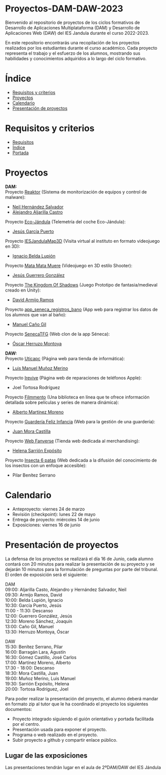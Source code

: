 # Proyectos-DAM-DAW-2023
Bienvenido al repositorio de proyectos de los ciclos formativos de Desarrollo de Aplicaciones Multiplataforma (DAM) y Desarrollo de Aplicaciones Web (DAW) del IES Jandula durante el curso 2022-2023.

En este repositorio encontrarás una recopilación de los proyectos realizados por los estudiantes durante el curso académico. Cada proyecto representa el trabajo y el esfuerzo de los alumnos, mostrando sus habilidades y conocimientos adquiridos a lo largo del ciclo formativo.

# Índice
- [Requisitos y criterios](#Requisitos-y-criterios)
- [Proyectos](#Proyectos)
- [Calendario](#Calendario)
- [Presentación de proyectos](#Presentación-de-proyectos)

# Requisitos y criterios
- [Requisitos](https://docs.google.com/document/d/1aVldU-vYqjzdnlaJivF8qRecJrzvUhO3MX2bvg395SU/edit?usp=sharing)
- [Índice](https://docs.google.com/document/d/125VUF7avkGyrspiLrequUlhDGRTdRzebOSh9M973gt0/edit?usp=sharing)
- [Portada](https://docs.google.com/document/d/1PuAnJ8C2DltWCEitBccll9HKhzG2b1G2xnnnsmm3FF8/edit?usp=sharing)
# Proyectos
**DAM:**<br>
Proyecto [Reaktor](https://github.com/IESJandula/Reaktor) (Sistema de monitorización de equipos y control de malware):
- [Neil Hernández Salvador](https://github.com/neilhdezs)
- [Alejandro Aljarilla Castro](https://github.com/Aljarilla11)

Proyecto [Eco-Jándula](https://github.com/IESJandula/EcoJandula) (Telemetría del coche Eco-Jándula):
- [Jesús García Puerto](https://github.com/jgarpue395)

Proyecto [IESJandulaMap3D](https://github.com/IESJandula/IESJandulaMap3D) (Visita virtual al instituto en formato videojuego en 3D):
- [Ignacio Belda Lupión](https://github.com/nachoblwh)

Proyecto [Mata Mata Muere](https://github.com/IESJandula/MataMataMuere) (Videojuego en 3D estilo Shooter):
- [Jesús Guerrero González](https://github.com/jguegon966)

Proyecto [The Kingdom Of Shadows](https://github.com/IESJandula/TheKingdomOfShadows) (Juego Prototipo de fantasia/medieval creado en Unity):
- [David Armijo Ramos](https://github.com/darram1)

Proyecto [app_seneca_registros_bano](https://github.com/IESJandula/app_seneca_registros_bano) (App web para registrar los datos de los alumnos que van al baño):
- [Manuel Caño Gil](https://github.com/manuel-canio-gil-291)

Proyecto [SenecaTFG](https://github.com/IESJandula/SenecaTFG) (Web clon de la app Séneca):
- [Óscar Herruzo Montoya](https://github.com/oscarherruzo)

**DAW:**<br>
Proyecto [Uticapc](https://github.com/IESJandula/Uticapc) (Página web para tienda de informática):
- [Luis Manuel Muñoz Merino](https://github.com/luismagithub)

Proyecto [Irevive](https://github.com/IESJandula/Irevive) (Página web de reparaciones de teléfonos Apple):
- Joel Tortosa Rodríguez

Proyecto [Filmmento](https://github.com/IESJandula/Filmmento) (Una biblioteca en línea que te ofrece información detallada sobre películas y series de manera dinámica):
- [Alberto Martínez Moreno](https://github.com/amarmor878)

Proyecto [Guardería Feliz Infancia](https://github.com/IESJandula/GuarderiaFelizInfancia) (Web para la gestión de una guardería):
- [Juan Mora Castilla](https://github.com/JuanMor10)

Proyecto [Web Fanverse](https://github.com/IESJandula/WebFanverse) (Tienda web dedicada al merchandising):
- [Helena Sarrión Expósito](https://github.com/helenaSarrion)

Proyecto [Insecta 6 patas](https://github.com/IESJandula/Insecta6patas) (Web dedicada a la difusión del conocimiento de los insectos con un enfoque accesible):
- Pilar Benítez Serrano

# Calendario
- Anteproyecto: viernes 24 de marzo
- Revisión (checkpoint): lunes 22 de mayo
- Entrega de proyecto: miércoles 14 de junio
- Exposiciones: viernes 16 de junio
# Presentación de proyectos
La defensa de los proyectos se realizará el día 16 de Junio, cada alumno contará con 20 minutos para realizar la presentación de su proyecto y se dejarán 10 minutos para la formulación de preguntas por parte del tribunal.<br>
El orden de exposición será el siguiente:

DAM<br>
09:00: Aljarilla Casto, Alejandro y Hernández Salvador, Neil<br>
09:30: Armijo Ramos, David<br>
10:00: Belda Lupión, Ignacio<br>
10:30: García Puerto, Jesús<br>
11:00 - 11:30: Descanso<br>
12:00: Guerrero González, Jesús<br>
12:30: Moreno Sánchez, Joaquín<br>
13:00: Caño Gil, Manuel<br>
13:30: Herruzo Montoya, Óscar<br>

DAW<br>
15:30: Benítez Serrano, Pilar<br>
16:00: Barragán Lara, Agustín<br>
16:30: Gómez Castillo, José Carlos<br>
17:00: Martínez Moreno, Alberto<br>
17:30 - 18:00: Descanso<br>
18:30: Mora Castilla, Juan<br>
19:00: Muñoz Merino, Luis Manuel<br>
19:30: Sarrión Expósito, Helena<br>
20:00: Tortosa Rodríguez, Joel<br>


Para poder realizar la presentación del proyecto, el alumno deberá mandar en formato zip al tutor que le ha coordinado el proyecto los siguientes documentos:
- Proyecto integrado siguiendo el guión orientativo y portada facilitada por el centro.
- Presentación usada para exponer el proyecto.
- Programa o web realizado en el proyecto.
- Subir proyecto a github y compartir enlace público.
## Lugar de las exposiciones
Las presentaciones tendrán lugar en el aula de 2ºDAM/DAW del IES Jándula
